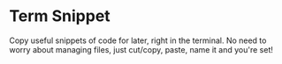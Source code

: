 # Term Snippet
Copy useful snippets of code for later, right in the terminal. No need to worry about managing files, just cut/copy, paste, name it and you're set!

